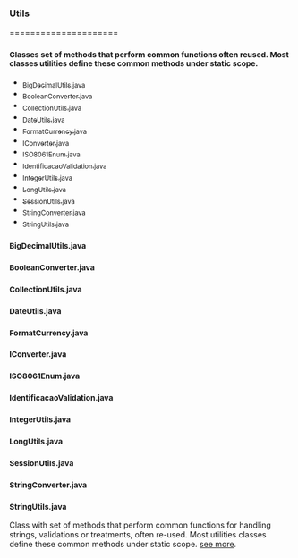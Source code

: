 ### Utils
=====================
### <sub>Classes set of methods that perform common functions often reused. Most classes utilities define these common methods under static scope.</sub>

- [<sub>BigDecimalUtils.java</sub>](#bigDecimalUtils.java)
- [<sub>BooleanConverter.java</sub>](#booleanConverter.java)
- [<sub>CollectionUtils.java</sub>](#collectionUtils.java)
- [<sub>DateUtils.java</sub>](#dateUtils.java)
- [<sub>FormatCurrency.java</sub>](#formatCurrency.java)
- [<sub>IConverter.java</sub>](#iConverter.java)
- [<sub>ISO8061Enum.java</sub>](#iSO8061Enum.java)
- [<sub>IdentificacaoValidation.java</sub>](#identificacaoValidation.java)
- [<sub>IntegerUtils.java</sub>](#integerUtils.java)
- [<sub>LongUtils.java</sub>](#longUtils.java)
- [<sub>SessionUtils.java</sub>](#sessionUtils.java)
- [<sub>StringConverter.java</sub>](#stringConverter.java)
- [<sub>StringUtils.java</sub>](#stringUtils.java)


### <sub>BigDecimalUtils.java</sub>
### <sub>BooleanConverter.java</sub>
### <sub>CollectionUtils.java</sub>
### <sub>DateUtils.java</sub>
### <sub>FormatCurrency.java</sub>
### <sub>IConverter.java</sub>
### <sub>ISO8061Enum.java</sub>
### <sub>IdentificacaoValidation.java</sub>
### <sub>IntegerUtils.java</sub>
### <sub>LongUtils.java</sub>
### <sub>SessionUtils.java</sub>
### <sub>StringConverter.java</sub>
### <sub>StringUtils.java</sub>
Class with set of methods that perform common functions for handling strings, validations or treatments, often re-used. Most utilities classes define these common methods under static scope. [see more](https://github.com/albertocerqueira/java-utils/blob/master/src/main/java/com/java/utils/StringUtils.java "see more").